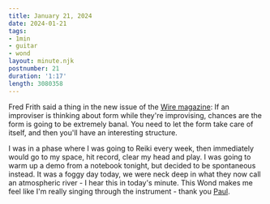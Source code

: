 ```yaml
---
title: January 21, 2024
date: 2024-01-21
tags:
- 1min
- guitar
- wond
layout: minute.njk
postnumber: 21
duration: '1:17'
length: 3080358
---
```

Fred Frith said a thing in the new issue of the [Wire magazine](https://www.thewire.co.uk/issues/479/480): If an improviser is thinking about form while they're improvising, chances are the form is going to be extremely banal. You need to let the form take care of itself, and then you'll have an interesting structure. 

I was in a phase where I was going to Reiki every week, then immediately would go to my space, hit record, clear my head and play. I was going to warm up a demo from a notebook tonight, but decided to be spontaneous instead. It was a foggy day today, we were neck deep in what they now call an atmospheric river - I hear this in today's minute. This Wond makes me feel like I'm really singing through the instrument - thank you [Paul](https://voinventions.com/).




